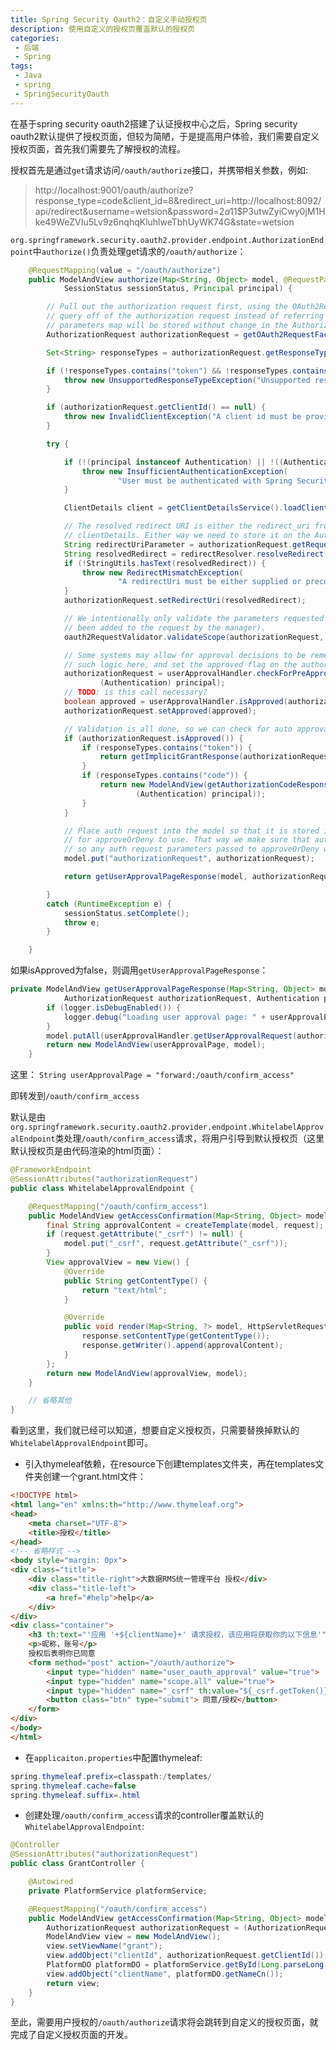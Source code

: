 ```yaml
---
title: Spring Security Oauth2：自定义手动授权页
description: 使用自定义的授权页覆盖默认的授权页
categories:
 - 后端
 - Spring
tags:
 - Java
 - spring
 - SpringSecurityOauth
---
```



在基于spring security oauth2搭建了认证授权中心之后，Spring security oauth2默认提供了授权页面，但较为简陋，于是提高用户体验，我们需要自定义授权页面，首先我们需要先了解授权的流程。

授权首先是通过`get`请求访问`/oauth/authorize`接口，并携带相关参数，例如:

> http://localhost:9001/oauth/authorize?response_type=code&client_id=8&redirect_uri=http://localhost:8092/api/redirect&username=wetsion&password=$2a$11$P3utwZyiCwy0jM1Hke49WeZVIu5Lv9z6nqhqKluhlweTbhUyWK74G&state=wetsion

`org.springframework.security.oauth2.provider.endpoint.AuthorizationEndpoint`中`authorize()`负责处理get请求的`/oauth/authorize`：

```java
    @RequestMapping(value = "/oauth/authorize")
	public ModelAndView authorize(Map<String, Object> model, @RequestParam Map<String, String> parameters,
			SessionStatus sessionStatus, Principal principal) {

		// Pull out the authorization request first, using the OAuth2RequestFactory. All further logic should
		// query off of the authorization request instead of referring back to the parameters map. The contents of the
		// parameters map will be stored without change in the AuthorizationRequest object once it is created.
		AuthorizationRequest authorizationRequest = getOAuth2RequestFactory().createAuthorizationRequest(parameters);

		Set<String> responseTypes = authorizationRequest.getResponseTypes();

		if (!responseTypes.contains("token") && !responseTypes.contains("code")) {
			throw new UnsupportedResponseTypeException("Unsupported response types: " + responseTypes);
		}

		if (authorizationRequest.getClientId() == null) {
			throw new InvalidClientException("A client id must be provided");
		}

		try {

			if (!(principal instanceof Authentication) || !((Authentication) principal).isAuthenticated()) {
				throw new InsufficientAuthenticationException(
						"User must be authenticated with Spring Security before authorization can be completed.");
			}

			ClientDetails client = getClientDetailsService().loadClientByClientId(authorizationRequest.getClientId());

			// The resolved redirect URI is either the redirect_uri from the parameters or the one from
			// clientDetails. Either way we need to store it on the AuthorizationRequest.
			String redirectUriParameter = authorizationRequest.getRequestParameters().get(OAuth2Utils.REDIRECT_URI);
			String resolvedRedirect = redirectResolver.resolveRedirect(redirectUriParameter, client);
			if (!StringUtils.hasText(resolvedRedirect)) {
				throw new RedirectMismatchException(
						"A redirectUri must be either supplied or preconfigured in the ClientDetails");
			}
			authorizationRequest.setRedirectUri(resolvedRedirect);

			// We intentionally only validate the parameters requested by the client (ignoring any data that may have
			// been added to the request by the manager).
			oauth2RequestValidator.validateScope(authorizationRequest, client);

			// Some systems may allow for approval decisions to be remembered or approved by default. Check for
			// such logic here, and set the approved flag on the authorization request accordingly.
			authorizationRequest = userApprovalHandler.checkForPreApproval(authorizationRequest,
					(Authentication) principal);
			// TODO: is this call necessary?
			boolean approved = userApprovalHandler.isApproved(authorizationRequest, (Authentication) principal);
			authorizationRequest.setApproved(approved);

			// Validation is all done, so we can check for auto approval...
			if (authorizationRequest.isApproved()) {
				if (responseTypes.contains("token")) {
					return getImplicitGrantResponse(authorizationRequest);
				}
				if (responseTypes.contains("code")) {
					return new ModelAndView(getAuthorizationCodeResponse(authorizationRequest,
							(Authentication) principal));
				}
			}

			// Place auth request into the model so that it is stored in the session
			// for approveOrDeny to use. That way we make sure that auth request comes from the session,
			// so any auth request parameters passed to approveOrDeny will be ignored and retrieved from the session.
			model.put("authorizationRequest", authorizationRequest);

			return getUserApprovalPageResponse(model, authorizationRequest, (Authentication) principal);

		}
		catch (RuntimeException e) {
			sessionStatus.setComplete();
			throw e;
		}

	}
```

如果isApproved为false，则调用`getUserApprovalPageResponse`：

```java
private ModelAndView getUserApprovalPageResponse(Map<String, Object> model,
			AuthorizationRequest authorizationRequest, Authentication principal) {
		if (logger.isDebugEnabled()) {
			logger.debug("Loading user approval page: " + userApprovalPage);
		}
		model.putAll(userApprovalHandler.getUserApprovalRequest(authorizationRequest, principal));
		return new ModelAndView(userApprovalPage, model);
	}
```

这里： `String userApprovalPage = "forward:/oauth/confirm_access"`

即转发到`/oauth/confirm_access`

默认是由`org.springframework.security.oauth2.provider.endpoint.WhitelabelApprovalEndpoint`类处理`/oauth/confirm_access`请求，将用户引导到默认授权页（这里默认授权页是由代码渲染的html页面）：

```java
@FrameworkEndpoint
@SessionAttributes("authorizationRequest")
public class WhitelabelApprovalEndpoint {

	@RequestMapping("/oauth/confirm_access")
	public ModelAndView getAccessConfirmation(Map<String, Object> model, HttpServletRequest request) throws Exception {
		final String approvalContent = createTemplate(model, request);
		if (request.getAttribute("_csrf") != null) {
			model.put("_csrf", request.getAttribute("_csrf"));
		}
		View approvalView = new View() {
			@Override
			public String getContentType() {
				return "text/html";
			}

			@Override
			public void render(Map<String, ?> model, HttpServletRequest request, HttpServletResponse response) throws Exception {
				response.setContentType(getContentType());
				response.getWriter().append(approvalContent);
			}
		};
		return new ModelAndView(approvalView, model);
	}

	// 省略其他
}
```

看到这里，我们就已经可以知道，想要自定义授权页，只需要替换掉默认的`WhitelabelApprovalEndpoint`即可。

 - 引入thymeleaf依赖，在resource下创建templates文件夹，再在templates文件夹创建一个grant.html文件：

```html
<!DOCTYPE html>
<html lang="en" xmlns:th="http://www.thymeleaf.org">
<head>
    <meta charset="UTF-8">
    <title>授权</title>
</head>
<!-- 省略样式 -->
<body style="margin: 0px">
<div class="title">
    <div class="title-right">大数据RMS统一管理平台 授权</div>
    <div class="title-left">
        <a href="#help">help</a>
    </div>
</div>
<div class="container">
    <h3 th:text="'应用 '+${clientName}+' 请求授权，该应用将获取你的以下信息'"></h3>
    <p>昵称，账号</p>
    授权后表明你已同意
    <form method="post" action="/oauth/authorize">
        <input type="hidden" name="user_oauth_approval" value="true">
        <input type="hidden" name="scope.all" value="true">
        <input type="hidden" name="_csrf" th:value="${_csrf.getToken()}"/>
        <button class="btn" type="submit"> 同意/授权</button>
    </form>
</div>
</body>
</html>
```

 - 在`applicaiton.properties`中配置thymeleaf:

```java
spring.thymeleaf.prefix=classpath:/templates/
spring.thymeleaf.cache=false
spring.thymeleaf.suffix=.html
```

 - 创建处理`/oauth/confirm_access`请求的controller覆盖默认的`WhitelabelApprovalEndpoint`:

```java
@Controller
@SessionAttributes("authorizationRequest")
public class GrantController {

    @Autowired
    private PlatformService platformService;

    @RequestMapping("/oauth/confirm_access")
    public ModelAndView getAccessConfirmation(Map<String, Object> model, HttpServletRequest request) {
        AuthorizationRequest authorizationRequest = (AuthorizationRequest) model.get("authorizationRequest");
        ModelAndView view = new ModelAndView();
        view.setViewName("grant");
        view.addObject("clientId", authorizationRequest.getClientId());
        PlatformDO platformDO = platformService.getById(Long.parseLong(authorizationRequest.getClientId()));
        view.addObject("clientName", platformDO.getNameCn());
        return view;
    }
}
```


至此，需要用户授权的`/oauth/authorize`请求将会跳转到自定义的授权页面，就完成了自定义授权页面的开发。
